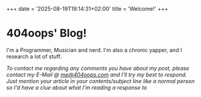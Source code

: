 +++
date = '2025-08-19T19:14:31+02:00'
title = 'Welcome!'
+++

# 404oops' Blog!

I'm a Programmer, Musician and nerd. I'm also a chronic yapper, and I research a lot of stuff.

*To contact me regarding any comments you have about my post, please contact my E-Mail @ [me@404oops.com](mailto:me@404oops.com) and I'll try my best to respond. Just mention your article in your contents/subject line like a normal person so I'd have a clue about what I'm reading a response to*
